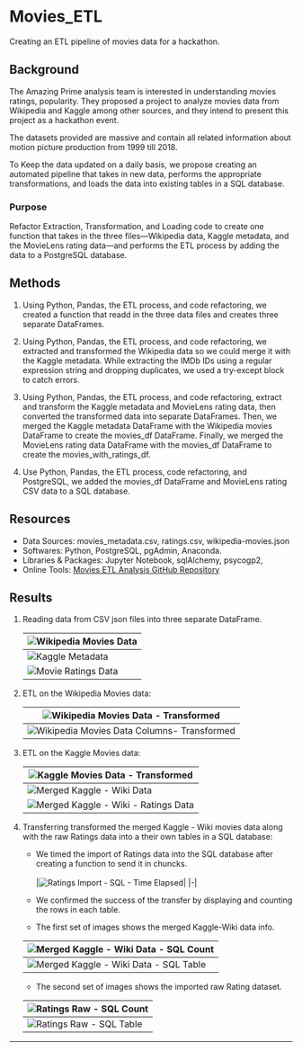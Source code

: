 # Movies_ETL
Creating an ETL pipeline of movies data for a hackathon. 


## Background

The Amazing Prime analysis team is interested in understanding movies ratings, popularity. They proposed a project to analyze movies data from Wikipedia and Kaggle among other sources, and they intend to present this project as a hackathon event. 

The datasets provided are massive and contain all related information about motion picture production from 1999 till 2018.

To Keep the data updated on a daily basis, we propose creating an automated pipeline that takes in new data, performs the appropriate transformations, and loads the data into existing tables in a SQL database. 


### Purpose

Refactor Extraction, Transformation, and Loading code to create one function that takes in the three files—Wikipedia data, Kaggle metadata, and the MovieLens rating data—and performs the ETL process by adding the data to a PostgreSQL database.

## Methods

1. Using Python, Pandas, the ETL process, and code refactoring, we created a function that readd in the three data files and creates three separate DataFrames.

2. Using Python, Pandas, the ETL process, and code refactoring, we extracted and transformed the Wikipedia data so we could merge it with the Kaggle metadata. While extracting the IMDb IDs using a regular expression string and dropping duplicates, we used a try-except block to catch errors.

3. Using Python, Pandas, the ETL process, and code refactoring, extract and transform the Kaggle metadata and MovieLens rating data, then converted the transformed data into separate DataFrames. Then, we merged the Kaggle metadata DataFrame with the Wikipedia movies DataFrame to create the movies_df DataFrame. Finally,  we merged the MovieLens rating data DataFrame with the movies_df DataFrame to create the movies_with_ratings_df.

4. Use Python, Pandas, the ETL process, code refactoring, and PostgreSQL, we added the movies_df DataFrame and MovieLens rating CSV data to a SQL database.


## Resources
- Data Sources: movies_metadata.csv, ratings.csv, wikipedia-movies.json
- Softwares: Python, PostgreSQL, pgAdmin, Anaconda.
- Libraries & Packages: Jupyter Notebook, sqlAlchemy, psycogp2, 
- Online Tools: [Movies ETL Analysis GitHub Repository](https://github.com/Magzzie/Movies_ETL)


## Results
1. Reading data from CSV json files into three separate DataFrame.<br> 

    |![Wikipedia Movies Data](./Images/wiki_movies_df.png)|
    |-|
    |![Kaggle Metadata](./Images/kaggle_metadata.png)|
    |![Movie Ratings Data](./Images/ratings.png)|
    
2. ETL on the Wikipedia Movies data: <br>
    
    |![Wikipedia Movies Data - Transformed](./Images/ETL_clean_wiki_movies_df.png)|
    |-|
    |![Wikipedia Movies Data Columns- Transformed](./Images/ETL_clean_wiki_movies_cols.png)|
   
3.  ETL on the Kaggle Movies data: <br> 

    |![Kaggle Movies Data - Transformed](./Images/ETL_kaggle_wiki_movies_df.png)|
    |-|
    |![Merged Kaggle - Wiki Data](./Images/ETL_kaggle_movies_df.png)|
    |![Merged Kaggle - Wiki - Ratings Data](./Images/ETL_kaggle_movies_with_ratings_df.png)|
    
4. Transferring transformed the merged Kaggle - Wiki movies data along with the raw Ratings data into a their own tables in a SQL database: <br>
    - We timed the import of Ratings data into the SQL database after creating a function to send it in chuncks.<br>    
        |![Ratings Import - SQL - Time Elapsed](./Images/ratings_to_sql_timelapse.png)|
        |-|
    
    - We confirmed the success of the transfer by displaying and counting the rows in each table. <br>
    - The first set of images shows the merged Kaggle-Wiki data info. <br>
    
    |![Merged Kaggle - Wiki Data - SQL Count](./Images/movies_query.png)|
    |-|
    |![Merged Kaggle - Wiki Data - SQL Table](./Images/movies_table_sql.png)|
    
    - The second set of images shows the imported raw Rating dataset. <br>
    
    |![Ratings Raw - SQL Count](./Images/ratings_query.png)|
    |-|
    |![Ratings Raw - SQL Table](./Images/ratings_table_sql.png)|
    



---

    
    
    
    
    
    
    
    
    
    
    
    
    
    
    
    
    
    
    
    
    
    
